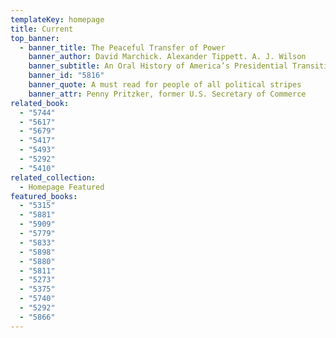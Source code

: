```yaml
---
templateKey: homepage
title: Current
top_banner:
  - banner_title: The Peaceful Transfer of Power
    banner_author: David Marchick. Alexander Tippett. A. J. Wilson
    banner_subtitle: An Oral History of America’s Presidential Transitions
    banner_id: "5816"
    banner_quote: A must read for people of all political stripes
    banner_attr: Penny Pritzker, former U.S. Secretary of Commerce
related_book:
  - "5744"
  - "5617"
  - "5679"
  - "5417"
  - "5493"
  - "5292"
  - "5410"
related_collection:
  - Homepage Featured
featured_books:
  - "5315"
  - "5881"
  - "5909"
  - "5779"
  - "5833"
  - "5898"
  - "5880"
  - "5811"
  - "5273"
  - "5375"
  - "5740"
  - "5292"
  - "5866"
---
```

